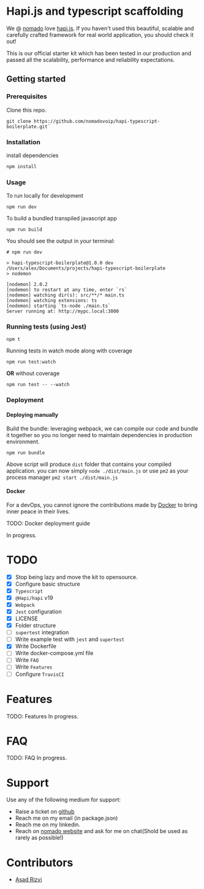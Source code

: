 # Hapi.js and typescript scaffolding 
We @ [nomado](https://www.nomado.eu) love [hapi.js](https://www.hapi.dev). If you haven't used this beautiful, scalable and carefully crafted framework for real world application, you should check it out!

This is our official starter kit which has been tested in our production and passed all the scalability, performance and reliability expectations.

## Getting started


### Prerequisites

Clone this repo.
```
git clone https://github.com/nomadovoip/hapi-typescript-boilerplate.git`
```

### Installation

install dependencies
```js
npm install
```

### Usage

To run locally for development
```node
npm run dev
```

To build a bundled transpiled javascript app
```node
npm run build
```

You should see the output in your terminal:
```
# npm run dev

> hapi-typescript-boilerplate@1.0.0 dev /Users/alex/Documents/projects/hapi-typescript-boilerplate
> nodemon

[nodemon] 2.0.2
[nodemon] to restart at any time, enter `rs`
[nodemon] watching dir(s): src/**/* main.ts
[nodemon] watching extensions: ts
[nodemon] starting `ts-node ./main.ts`
Server running at: http://mypc.local:3000
```

### Running tests (using Jest)

```node
npm t
```

Running tests in watch mode along with coverage
```node
npm run test:watch
```

**OR** without coverage

```node
npm run test -- --watch
```

### Deployment

#### Deploying manually
Build the bundle: leveraging webpack, we can compile our code and bundle it together so you no longer need to maintain dependencies in production environment.

```node
npm run bundle
```

Above script will produce `dist` folder that contains your compiled application. you can now simply `node ./dist/main.js` or use `pm2` as your process manager `pm2 start ./dist/main.js`


#### Docker

For a devOps, you cannot ignore the contributions made by [Docker](https://www.docker.com/) to bring inner peace in their lives. 

TODO: Docker deployment guide

In progress. 

# TODO
 - [x] Stop being lazy and move the kit to opensource.
 - [x] Configure basic structure
 - [x] `Typescript`
 - [x] `@Hapi/hapi` v19
 - [x] `Webpack`
 - [x] `Jest` configuration
 - [x] LICENSE
 - [x] Folder structure
 - [ ] `supertest` integration
 - [ ] Write example test with `jest` and `supertest`
 - [x] Write Dockerfile
 - [ ] Write docker-compose.yml file
 - [ ] Write `FAQ`
 - [ ] Write `Features`
 - [ ] Configure `TravisCI`

# Features
TODO: Features
In progress.

# FAQ
TODO: FAQ
In progress.

# Support
Use any of the following medium for support:

- Raise a ticket on [github](https://github.com/nomadovoip/hapi-typescript-boilerplate/issues)
- Reach me on my email (in package.json)
- Reach me on my linkedin.
- Reach on [nomado website](https://www.nomado.eu) and ask for me on chat(Shold be used as rarely as possible!)


# Contributors
- [Asad Rizvi](https://www.linkedin.com/in/aleyrizvi/)